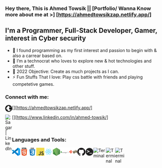 ### Hey there, This is Ahmed Towsik || [Portfolio/ Wanna Know more about me at >] [https://ahmedtowsikzap.netlify.app/]

## I'm a Programmer, Full-Stack Developer, Gamer, interest in Cyber security

- 🔭 I found programming as my first interest and passion to begin with & also a carrear based on.
- 🌱 I’m a technocrat who loves to explore new & hot technologies and other stuff.
- 🥅 2022 Objective: Create as much projects as I can.
- ⚡ Fun Stuffs That I love: Play css battle with friends and playing competetive games.

### Connect with me:

[<img align="left" alt="" width="22px" src="https://raw.githubusercontent.com/iconic/open-iconic/master/svg/globe.svg" />][https://ahmedtowsikzap.netlify.app/]

[<img align="left" alt="Sagar | LinkedIn" width="22px" src="https://cdn.jsdelivr.net/npm/simple-icons@v3/icons/linkedin.svg" />][https://www.linkedin.com/in/ahmed-towsik/]

<br />

### Languages and Tools:

<img  align="left"  alt="Visual Studio Code"  width="26px"  src="https://raw.githubusercontent.com/github/explore/80688e429a7d4ef2fca1e82350fe8e3517d3494d/topics/visual-studio-code/visual-studio-code.png"  />

<img  align="left"  alt="HTML5"  width="26px"  src="https://raw.githubusercontent.com/github/explore/80688e429a7d4ef2fca1e82350fe8e3517d3494d/topics/html/html.png"  />

<img  align="left"  alt="CSS3"  width="26px"  src="https://raw.githubusercontent.com/github/explore/80688e429a7d4ef2fca1e82350fe8e3517d3494d/topics/css/css.png"  /><img  align="left"  alt="JavaScript"  width="26px"  src="https://raw.githubusercontent.com/github/explore/80688e429a7d4ef2fca1e82350fe8e3517d3494d/topics/javascript/javascript.png"  />

<img  align="left"  alt="React"  width="26px"  src="https://raw.githubusercontent.com/github/explore/80688e429a7d4ef2fca1e82350fe8e3517d3494d/topics/react/react.png"  />
<img  align="left"  alt="Node.js"  width="26px"  src="https://raw.githubusercontent.com/github/explore/80688e429a7d4ef2fca1e82350fe8e3517d3494d/topics/nodejs/nodejs.png"  />
<img  align="left"  alt="MongoDB"  width="28px"  src="https://raw.githubusercontent.com/github/explore/80688e429a7d4ef2fca1e82350fe8e3517d3494d/topics/mongodb/mongodb.png"  />
<img  align="left"  alt="Git"  width="26px"  src="https://raw.githubusercontent.com/github/explore/80688e429a7d4ef2fca1e82350fe8e3517d3494d/topics/git/git.png"  />
<img  align="left"  alt="GitHub"  width="26px"  src="https://raw.githubusercontent.com/github/explore/78df643247d429f6cc873026c0622819ad797942/topics/github/github.png"  />
<img  align="left"  alt="Terminal"  width="26px"  src="https://raw.githubusercontent.com/github/explore/80688e429a7d4ef2fca1e82350fe8e3517d3494d/topics/terminal/terminal.png"  />
  <img align="left"  alt="Terminal"  width="40px" src="https://upload.wikimedia.org/wikipedia/commons/thumb/8/8e/Nextjs-logo.svg/1200px-Nextjs-logo.svg.png"/>
<img align="left"  alt="Terminal"  width="30px" src="https://camo.githubusercontent.com/a664defdd5c2ec93a3fbfb51e0f2aaafa5dc57bf1e13aa47456ced037b3cebe8/68747470733a2f2f676574626f6f7473747261702e636f6d2f646f63732f352e302f6173736574732f6272616e642f626f6f7473747261702d6c6f676f2d736861646f772e706e67"/>
<img align="left"  alt="Terminal"  width="30px" src="https://miro.medium.com/max/632/1*5QD8DKhOjRe-gcYjozlLNQ.png"/>
